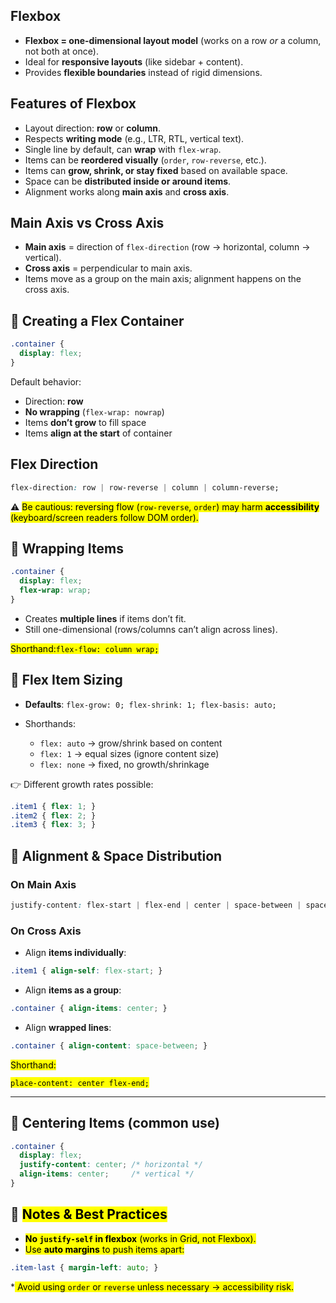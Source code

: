 
##  Flexbox 

* **Flexbox = one-dimensional layout model** (works on a row *or* a column, not both at once).
* Ideal for **responsive layouts** (like sidebar + content).
* Provides **flexible boundaries** instead of rigid dimensions.



##  Features of Flexbox

* Layout direction: **row** or **column**.
* Respects **writing mode** (e.g., LTR, RTL, vertical text).
* Single line by default, can **wrap** with `flex-wrap`.
* Items can be **reordered visually** (`order`, `row-reverse`, etc.).
* Items can **grow, shrink, or stay fixed** based on available space.
* Space can be **distributed inside or around items**.
* Alignment works along **main axis** and **cross axis**.



##  Main Axis vs Cross Axis

* **Main axis** = direction of `flex-direction` (row → horizontal, column → vertical).
* **Cross axis** = perpendicular to main axis.
* Items move as a group on the main axis; alignment happens on the cross axis.



## 📌 Creating a Flex Container

```css
.container {
  display: flex;
}
```

Default behavior:

* Direction: **row**
* **No wrapping** (`flex-wrap: nowrap`)
* Items **don’t grow** to fill space
* Items **align at the start** of container



##  Flex Direction

```css
flex-direction: row | row-reverse | column | column-reverse;
```

⚠️ <mark>Be cautious: reversing flow (`row-reverse`, `order`) may harm **accessibility** (keyboard/screen readers follow DOM order).</mark>



## 📌 Wrapping Items

```css
.container {
  display: flex;
  flex-wrap: wrap;
}
```

* Creates **multiple lines** if items don’t fit.
* Still one-dimensional (rows/columns can’t align across lines).

<mark>Shorthand:`flex-flow: column wrap;`</mark>



## 📌 Flex Item Sizing

* **Defaults**:
  `flex-grow: 0; flex-shrink: 1; flex-basis: auto;`
* Shorthands:

  * `flex: auto` → grow/shrink based on content
  * `flex: 1` → equal sizes (ignore content size)
  * `flex: none` → fixed, no growth/shrinkage

👉 Different growth rates possible:

```css
.item1 { flex: 1; }
.item2 { flex: 2; }
.item3 { flex: 3; }
```



## 📌 Alignment & Space Distribution

### On Main Axis

```css
justify-content: flex-start | flex-end | center | space-between | space-around | space-evenly;
```

### On Cross Axis

* Align **items individually**:

```css
.item1 { align-self: flex-start; }
```

* Align **items as a group**:

```css
.container { align-items: center; }
```

* Align **wrapped lines**:

```css
.container { align-content: space-between; }
```

<mark>Shorthand:<mark/>

<mark>`place-content: center flex-end;`</mark>

---

## 📌 Centering Items (common use)

```css
.container {
  display: flex;
  justify-content: center; /* horizontal */
  align-items: center;     /* vertical */
}
```



## 📌 <mark>Notes & Best Practices</mark>

* <mark>**No `justify-self` in flexbox** (works in Grid, not Flexbox).</mark>
* <mark>Use **auto margins** to push items apart:</mark>

```css
.item-last { margin-left: auto; }
```

*<mark> Avoid using `order` or `reverse` unless necessary → accessibility risk.</mark>



